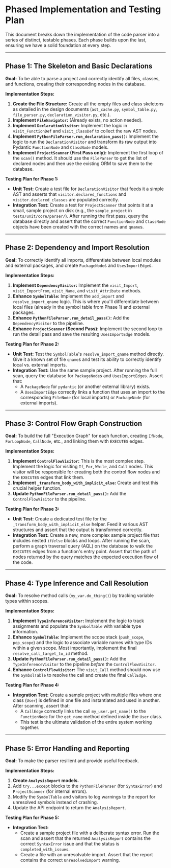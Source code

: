 # Phased Implementation and Testing Plan

This document breaks down the implementation of the code parser into a series of distinct, testable phases. Each phase builds upon the last, ensuring we have a solid foundation at every step.

---

## Phase 1: The Skeleton and Basic Declarations

**Goal:** To be able to parse a project and correctly identify all files, classes, and functions, creating their corresponding nodes in the database.

**Implementation Steps:**
1.  **Create the File Structure:** Create all the empty files and class skeletons as detailed in the design documents (`ast_cache.py`, `symbol_table.py`, `file_parser.py`, `declaration_visitor.py`, etc.).
2.  **Implement `FileNavigator`:** (Already exists, no action needed).
3.  **Implement `DeclarationVisitor`:** Implement the logic in `visit_FunctionDef` and `visit_ClassDef` to collect the raw AST nodes.
4.  **Implement `PythonFileParser.run_declaration_pass()`:** Implement the logic to run the `DeclarationVisitor` and transform its raw output into Pydantic `FunctionNode` and `ClassNode` models.
5.  **Implement `ProjectScanner` (First Pass only):** Implement the first loop of the `scan()` method. It should use the `FileParser` to get the list of declared nodes and then use the existing ORM to save them to the database.

**Testing Plan for Phase 1:**
-   **Unit Test:** Create a test file for `DeclarationVisitor` that feeds it a simple AST and asserts that `visitor.declared_functions` and `visitor.declared_classes` are populated correctly.
-   **Integration Test:** Create a test for `ProjectScanner` that points it at a small, sample project on disk (e.g., the `sample_project` in `tests/unit/core/parser/`). After running the first pass, query the database directly and assert that the correct `FunctionNode` and `ClassNode` objects have been created with the correct names and `qname`s.

---

## Phase 2: Dependency and Import Resolution

**Goal:** To correctly identify all imports, differentiate between local modules and external packages, and create `PackageNode`s and `UsesImportEdge`s.

**Implementation Steps:**
1.  **Implement `DependencyVisitor`:** Implement the `visit_Import`, `visit_ImportFrom`, `visit_Name`, and `visit_Attribute` methods.
2.  **Enhance `SymbolTable`:** Implement the `add_import` and `resolve_import_qname` logic. This is where you'll differentiate between local files (already in the symbol table from Phase 1) and external packages.
3.  **Enhance `PythonFileParser.run_detail_pass()`:** Add the `DependencyVisitor` to the pipeline.
4.  **Enhance `ProjectScanner` (Second Pass):** Implement the second loop to run the detail pass and save the resulting `UsesImportEdge` models.

**Testing Plan for Phase 2:**
-   **Unit Test:** Test the `SymbolTable`'s `resolve_import_qname` method directly. Give it a known set of file `qname`s and test its ability to correctly identify local vs. external imports.
-   **Integration Test:** Use the same sample project. After running the full scan, query the database for `PackageNode`s and `UsesImportEdge`s. Assert that:
    -   A `PackageNode` for `pydantic` (or another external library) exists.
    -   A `UsesImportEdge` correctly links a function that uses an import to the corresponding `FileNode` (for local imports) or `PackageNode` (for external imports).

---

## Phase 3: Control Flow Graph Construction

**Goal:** To build the full "Execution Graph" for each function, creating `IfNode`, `ForLoopNode`, `CallNode`, etc., and linking them with `EXECUTES` edges.

**Implementation Steps:**
1.  **Implement `ControlFlowVisitor`:** This is the most complex step. Implement the logic for visiting `If`, `For`, `While`, and `Call` nodes. This visitor will be responsible for creating both the control flow nodes and the `EXECUTES` edges that link them.
2.  **Implement `_transform_body_with_implicit_else`:** Create and test this crucial helper function.
3.  **Update `PythonFileParser.run_detail_pass()`:** Add the `ControlFlowVisitor` to the pipeline.

**Testing Plan for Phase 3:**
-   **Unit Test:** Create a dedicated test file for the `_transform_body_with_implicit_else` helper. Feed it various AST structures and assert that the output is transformed correctly.
-   **Integration Test:** Create a new, more complex sample project file that includes nested `if`/`else` blocks and loops. After running the scan, perform a graph traversal query (AQL) on the database to walk the `EXECUTES` edges from a function's entry point. Assert that the path of nodes returned by the query matches the expected execution flow of the code.

---

## Phase 4: Type Inference and Call Resolution

**Goal:** To resolve method calls (`my_var.do_thing()`) by tracking variable types within scopes.

**Implementation Steps:**
1.  **Implement `TypeInferenceVisitor`:** Implement the logic to track assignments and populate the `SymbolTable` with variable type information.
2.  **Enhance `SymbolTable`:** Implement the scope stack (`push_scope`, `pop_scope`) and the logic to associate variable names with type IDs within a given scope. Most importantly, implement the final `resolve_call_target_to_id` method.
3.  **Update `PythonFileParser.run_detail_pass()`:** Add the `TypeInferenceVisitor` to the pipeline *before* the `ControlFlowVisitor`.
4.  **Enhance `ControlFlowVisitor`:** The `visit_Call` method should now use the `SymbolTable` to resolve the call and create the final `CallEdge`.

**Testing Plan for Phase 4:**
-   **Integration Test:** Create a sample project with multiple files where one class (`User`) is defined in one file and instantiated and used in another. After scanning, assert that:
    -   A `CallEdge` correctly links the call `my_user.get_name()` to the `FunctionNode` for the `get_name` method defined inside the `User` class.
    -   This test is the ultimate validation of the entire system working together.

---

## Phase 5: Error Handling and Reporting

**Goal:** To make the parser resilient and provide useful feedback.

**Implementation Steps:**
1.  **Create `AnalysisReport` models.**
2.  Add `try...except` blocks to the `PythonFileParser` (for `SyntaxError`) and `ProjectScanner` (for internal errors).
3.  Modify the `SymbolTable` and visitors to log warnings to the report for unresolved symbols instead of crashing.
4.  Update the API endpoint to return the `AnalysisReport`.

**Testing Plan for Phase 5:**
-   **Integration Test:**
    -   Create a sample project file with a deliberate syntax error. Run the scan and assert that the returned `AnalysisReport` contains the correct `SyntaxError` issue and that the status is `completed_with_issues`.
    -   Create a file with an unresolvable import. Assert that the report contains the correct `UnresolvedImport` warning.
